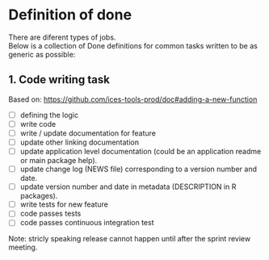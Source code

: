 # Definition of done

There are diferent types of jobs.  
Below is a collection of Done definitions for common tasks written to be as generic as possible:

## 1. Code writing task

Based on: https://github.com/ices-tools-prod/doc#adding-a-new-function

- [ ] defining the logic
- [ ] write code
- [ ] write / update documentation for feature
- [ ] update other linking documentation
- [ ] update application level documentation (could be an application readme or main package help).
- [ ] update change log (NEWS file) corresponding to a version number and date.
- [ ] update version number and date in metadata (DESCRIPTION in R packages).
- [ ] write tests for new feature
- [ ] code passes tests
- [ ] code passes continuous integration test

Note: stricly speaking release cannot happen until after the sprint review meeting.
